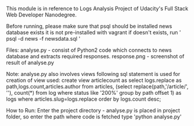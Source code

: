 This module is in reference to Logs Analysis Project of Udacity's Full Stack Web Developer Nanodegree.

Before running, please make sure that
	psql should be installed
	news database exists
		it is not pre-installed with vagrant
		if doesn't exists, run ' psql -d news -f newsdata.sql '

Files:
	analyse.py - consist of Python2 code which connects to news database and extracts required responses.
	response.png - screenshot of result of analyse.py

Note: analyse.py also involves views
	following sql statement is used for creation of view used:
		create view articlecount as
    	select logs.replace as path,logs.count,articles.author from articles,
    	(select replace(path,'/article/', ''), count(*)
    	from log
    	where status like '200%'
    	group by path
    	offset 1) as logs
    	where articles.slug=logs.replace
    	order by logs.count desc;

How to Run:
	Enter the project directory - analyse.py is placed in project folder, so enter the path where code is fetched
	type 'python analyse.py'

